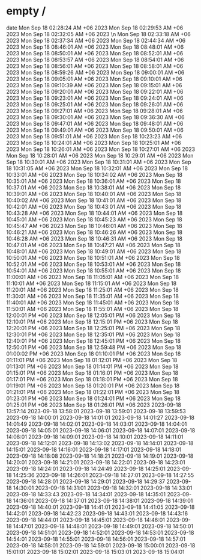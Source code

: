 # empty /
date
Mon Sep 18 02:28:24 AM +06 2023
Mon Sep 18 02:29:53 AM +06 2023
Mon Sep 18 02:32:05 AM +06 2023
\n
Mon Sep 18 02:33:18 AM +06 2023
Mon Sep 18 02:37:34 AM +06 2023
Mon Sep 18 02:44:34 AM +06 2023
Mon Sep 18 08:46:01 AM +06 2023
Mon Sep 18 08:48:01 AM +06 2023
Mon Sep 18 08:50:01 AM +06 2023
Mon Sep 18 08:52:01 AM +06 2023
Mon Sep 18 08:53:57 AM +06 2023
Mon Sep 18 08:54:01 AM +06 2023
Mon Sep 18 08:56:01 AM +06 2023
Mon Sep 18 08:58:01 AM +06 2023
Mon Sep 18 08:59:26 AM +06 2023
Mon Sep 18 09:00:01 AM +06 2023
Mon Sep 18 09:05:01 AM +06 2023
Mon Sep 18 09:10:01 AM +06 2023
Mon Sep 18 09:10:39 AM +06 2023
Mon Sep 18 09:15:01 AM +06 2023
Mon Sep 18 09:20:01 AM +06 2023
Mon Sep 18 09:22:01 AM +06 2023
Mon Sep 18 09:23:01 AM +06 2023
Mon Sep 18 09:24:01 AM +06 2023
Mon Sep 18 09:25:01 AM +06 2023
Mon Sep 18 09:26:01 AM +06 2023
Mon Sep 18 09:27:01 AM +06 2023
Mon Sep 18 09:28:01 AM +06 2023
Mon Sep 18 09:30:01 AM +06 2023
Mon Sep 18 09:36:30 AM +06 2023
Mon Sep 18 09:47:01 AM +06 2023
Mon Sep 18 09:48:01 AM +06 2023
Mon Sep 18 09:49:01 AM +06 2023
Mon Sep 18 09:50:01 AM +06 2023
Mon Sep 18 09:51:01 AM +06 2023
Mon Sep 18 10:23:23 AM +06 2023
Mon Sep 18 10:24:01 AM +06 2023
Mon Sep 18 10:25:01 AM +06 2023
Mon Sep 18 10:26:01 AM +06 2023
Mon Sep 18 10:27:01 AM +06 2023
Mon Sep 18 10:28:01 AM +06 2023
Mon Sep 18 10:29:01 AM +06 2023
Mon Sep 18 10:30:01 AM +06 2023
Mon Sep 18 10:31:01 AM +06 2023
Mon Sep 18 10:31:05 AM +06 2023
Mon Sep 18 10:32:01 AM +06 2023
Mon Sep 18 10:33:01 AM +06 2023
Mon Sep 18 10:34:02 AM +06 2023
Mon Sep 18 10:35:01 AM +06 2023
Mon Sep 18 10:36:01 AM +06 2023
Mon Sep 18 10:37:01 AM +06 2023
Mon Sep 18 10:38:01 AM +06 2023
Mon Sep 18 10:39:01 AM +06 2023
Mon Sep 18 10:40:01 AM +06 2023
Mon Sep 18 10:40:02 AM +06 2023
Mon Sep 18 10:41:01 AM +06 2023
Mon Sep 18 10:42:01 AM +06 2023
Mon Sep 18 10:43:01 AM +06 2023
Mon Sep 18 10:43:28 AM +06 2023
Mon Sep 18 10:44:01 AM +06 2023
Mon Sep 18 10:45:01 AM +06 2023
Mon Sep 18 10:45:23 AM +06 2023
Mon Sep 18 10:45:47 AM +06 2023
Mon Sep 18 10:46:01 AM +06 2023
Mon Sep 18 10:46:21 AM +06 2023
Mon Sep 18 10:46:26 AM +06 2023
Mon Sep 18 10:46:28 AM +06 2023
Mon Sep 18 10:46:31 AM +06 2023
Mon Sep 18 10:47:01 AM +06 2023
Mon Sep 18 10:47:21 AM +06 2023
Mon Sep 18 10:48:01 AM +06 2023
Mon Sep 18 10:49:01 AM +06 2023
Mon Sep 18 10:50:01 AM +06 2023
Mon Sep 18 10:51:01 AM +06 2023
Mon Sep 18 10:52:01 AM +06 2023
Mon Sep 18 10:53:01 AM +06 2023
Mon Sep 18 10:54:01 AM +06 2023
Mon Sep 18 10:55:01 AM +06 2023
Mon Sep 18 11:00:01 AM +06 2023
Mon Sep 18 11:05:01 AM +06 2023
Mon Sep 18 11:10:01 AM +06 2023
Mon Sep 18 11:15:01 AM +06 2023
Mon Sep 18 11:20:01 AM +06 2023
Mon Sep 18 11:25:01 AM +06 2023
Mon Sep 18 11:30:01 AM +06 2023
Mon Sep 18 11:35:01 AM +06 2023
Mon Sep 18 11:40:01 AM +06 2023
Mon Sep 18 11:45:01 AM +06 2023
Mon Sep 18 11:50:01 AM +06 2023
Mon Sep 18 11:55:01 AM +06 2023
Mon Sep 18 12:00:01 PM +06 2023
Mon Sep 18 12:05:01 PM +06 2023
Mon Sep 18 12:10:01 PM +06 2023
Mon Sep 18 12:15:01 PM +06 2023
Mon Sep 18 12:20:01 PM +06 2023
Mon Sep 18 12:25:01 PM +06 2023
Mon Sep 18 12:30:01 PM +06 2023
Mon Sep 18 12:35:01 PM +06 2023
Mon Sep 18 12:40:01 PM +06 2023
Mon Sep 18 12:45:01 PM +06 2023
Mon Sep 18 12:50:01 PM +06 2023
Mon Sep 18 12:59:48 PM +06 2023
Mon Sep 18 01:00:02 PM +06 2023
Mon Sep 18 01:10:01 PM +06 2023
Mon Sep 18 01:11:01 PM +06 2023
Mon Sep 18 01:12:01 PM +06 2023
Mon Sep 18 01:13:01 PM +06 2023
Mon Sep 18 01:14:01 PM +06 2023
Mon Sep 18 01:15:01 PM +06 2023
Mon Sep 18 01:16:01 PM +06 2023
Mon Sep 18 01:17:01 PM +06 2023
Mon Sep 18 01:18:01 PM +06 2023
Mon Sep 18 01:19:01 PM +06 2023
Mon Sep 18 01:20:01 PM +06 2023
Mon Sep 18 01:21:01 PM +06 2023
Mon Sep 18 01:22:01 PM +06 2023
Mon Sep 18 01:23:01 PM +06 2023
Mon Sep 18 01:24:01 PM +06 2023
Mon Sep 18 01:25:01 PM +06 2023
Mon Sep 18 01:26:01 PM +06 2023
2023-09-18 13:57:14
2023-09-18 13:58:01
2023-09-18 13:59:01
2023-09-18 13:59:53
2023-09-18 14:00:01
2023-09-18 14:01:01
2023-09-18 14:01:27
2023-09-18 14:01:49
2023-09-18 14:02:01
2023-09-18 14:03:01
2023-09-18 14:04:01
2023-09-18 14:05:01
2023-09-18 14:06:01
2023-09-18 14:07:01
2023-09-18 14:08:01
2023-09-18 14:09:01
2023-09-18 14:10:01
2023-09-18 14:11:01
2023-09-18 14:12:01
2023-09-18 14:13:02
2023-09-18 14:14:01
2023-09-18 14:15:01
2023-09-18 14:16:01
2023-09-18 14:17:01
2023-09-18 14:18:01
2023-09-18 14:18:08
2023-09-18 14:18:21
2023-09-18 14:19:01
2023-09-18 14:20:01
2023-09-18 14:21:01
2023-09-18 14:22:01
2023-09-18 14:23:01
2023-09-18 14:24:01
2023-09-18 14:24:49
2023-09-18 14:25:01
2023-09-18 14:25:36
2023-09-18 14:26:01
2023-09-18 14:27:01
2023-09-18 14:27:55
2023-09-18 14:28:01
2023-09-18 14:29:01
2023-09-18 14:29:37
2023-09-18 14:30:01
2023-09-18 14:31:01
2023-09-18 14:32:01
2023-09-18 14:33:01
2023-09-18 14:33:43
2023-09-18 14:34:01
2023-09-18 14:35:01
2023-09-18 14:36:01
2023-09-18 14:37:01
2023-09-18 14:38:01
2023-09-18 14:39:01
2023-09-18 14:40:01
2023-09-18 14:41:01
2023-09-18 14:41:05
2023-09-18 14:42:01
2023-09-18 14:42:23
2023-09-18 14:43:01
2023-09-18 14:43:16
2023-09-18 14:44:01
2023-09-18 14:45:01
2023-09-18 14:46:01
2023-09-18 14:47:01
2023-09-18 14:48:01
2023-09-18 14:49:01
2023-09-18 14:50:01
2023-09-18 14:51:01
2023-09-18 14:52:01
2023-09-18 14:53:01
2023-09-18 14:54:01
2023-09-18 14:55:01
2023-09-18 14:56:01
2023-09-18 14:57:01
2023-09-18 14:58:01
2023-09-18 14:59:01
2023-09-18 15:00:01
2023-09-18 15:01:01
2023-09-18 15:02:01
2023-09-18 15:03:01
2023-09-18 15:04:01

